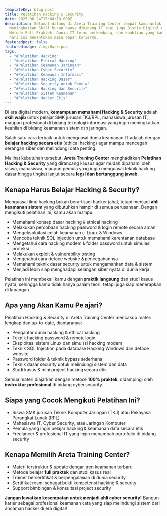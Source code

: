 ```yaml
---
templateKey: blog-post
title: Pelatihan Hacking & Security
date: 2025-06-24T15:04:10.000Z
description: Selamat datang di Areta Training Center tempat kamu untuk
  Meningkatkan Skill bukan hanya dibidang IT tapi juga Bisnis Digital dengan
  Metode Full Praktek! Dunia IT terus berkembang, dan keahlian yang kamu miliki
  hari ini menentukan masa depan kariermu.
featuredpost: false
featuredimage: /img/Hack.png
tags:
  - "#Pelatihan Hacking"
  - "#pelatihan Ethical Hacking"
  - "#Pelatihan Keamanan Jaringan"
  - "#Pelatihan Cyber Security"
  - "#Pelatihan Keamanan Informasi"
  - "#Pelatihan Hacking Dasar"
  - "#Pelatihan Security untuk Pemula"
  - "#Pelatihan Hacking dan Security"
  - "#Pelatihan Sistem Keamanan"
  - "#Pelatihan Hacker Etis"
---
```


Di era digital modern, **kemampuan memahami Hacking & Security** adalah **skill wajib** untuk pelajar SMK jurusan TKJ/RPL, mahasiswa jurusan IT, maupun profesional di bidang teknologi informasi yang ingin meningkatkan keahlian di bidang keamanan sistem dan jaringan.

Salah satu cara terbaik untuk menguasai dunia keamanan IT adalah dengan **belajar hacking secara etis** (ethical hacking) agar mampu mencegah serangan siber dan melindungi data penting.

Melihat kebutuhan tersebut, **Areta Training Center** menghadirkan **Pelatihan Hacking & Security** yang dirancang khusus agar mudah dipahami oleh siswa, mahasiswa, maupun pemula yang ingin menguasai teknik hacking dasar hingga tingkat lanjut secara **legal dan bertanggung jawab**.

## Kenapa Harus Belajar Hacking & Security?
Menguasai ilmu hacking bukan berarti jadi hacker jahat, tetapi menjadi **ahli keamanan sistem** yang dibutuhkan hampir di semua perusahaan. Dengan mengikuti pelatihan ini, kamu akan mampu:
* Memahami konsep dasar hacking & ethical hacking
* Melakukan percobaan hacking password & login remote secara aman
* Mengeksploitasi celah keamanan di Linux & Windows
* Mencoba teknik SQL Injection untuk memahami kerentanan database
* Mengetahui cara hacking modem & folder password untuk simulasi proteksi
* Melakukan exploit & vulnerability testing
* Mengetahui cara deface website & pencegahannya
* Memahami teknik dasar security untuk mengamankan data & sistem
* Menjadi lebih siap menghadapi serangan siber nyata di dunia kerja

Pelatihan ini membekali kamu dengan **praktik langsung** dan studi kasus nyata, sehingga kamu tidak hanya paham teori, tetapi juga siap menerapkan di lapangan.

## Apa yang Akan Kamu Pelajari?
Pelatihan Hacking & Security di Areta Training Center mencakup materi lengkap dan up-to-date, diantaranya:

* Pengantar dunia hacking & ethical hacking
* Teknik hacking password & remote login
* Eksploitasi sistem Linux dan simulasi hacking modem
* Teknik SQL Injection pada database Hacking Windows dan deface website
* Password folder & teknik bypass sederhana
* Teknik dasar security untuk melindungi sistem dan data
* Studi kasus & mini project hacking secara etis

Semua materi diajarkan dengan metode **100% praktek**, didampingi oleh **instruktur profesional** di bidang cyber security.

## Siapa yang Cocok Mengikuti Pelatihan Ini?

* Siswa SMK jurusan Teknik Komputer Jaringan (TKJ) atau Rekayasa Perangkat Lunak (RPL)
* Mahasiswa IT, Cyber Security, atau Jaringan Komputer
* Pemula yang ingin belajar hacking & keamanan data secara etis
* Freelancer & profesional IT yang ingin menambah portofolio di bidang security

## Kenapa Memilih Areta Training Center?
* Materi terstruktur & update dengan tren keamanan terbaru
* Metode belajar **full praktek** dan studi kasus real
* Trainer bersertifikat & berpengalaman di dunia security
* Sertifikat resmi sebagai bukti kompetensi hacking & security
* Support bimbingan & konsultasi project security

**Jangan lewatkan kesempatan untuk menjadi ahli cyber security!**
Bangun karier sebagai profesional keamanan data yang siap melindungi sistem dari ancaman hacker di era digital!

